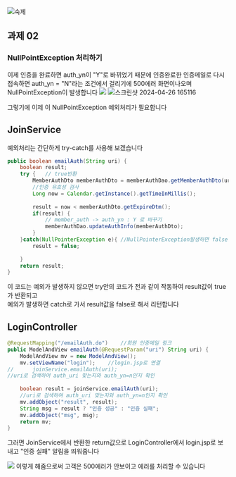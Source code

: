 ![숙제](https://github.com/InitTester/2024-study/assets/148026641/580747b5-de89-4f2f-85c1-a5d7189b8e2e)

## 과제 02
### NullPointException 처리하기

이제 인증을 완료하면 auth_yn이 "Y"로 바뀌었기 때문에 인증완료한 인증메일로 다시 접속하면 auth_yn = "N"라는 조건에서 걸리기에 500에러 화면이나오며 NullPointException이 발생합니다
![](https://github.com/InitTester/2024-study/assets/148026641/ee64ccb4-3e11-4a9e-bc2c-ea3a8fc7f3e3)
![스크린샷 2024-04-26 165116](https://github.com/InitTester/2024-study/assets/148026641/1002f4ec-c884-4148-83cd-10ba04d13d55)

그렇기에 이제 이 NullPointException 예외처리가 필요합니다

## JoinService
예외처리는 간단하게 try-catch를 사용해 보겠습니다
```java
public boolean emailAuth(String uri) {
	boolean result;
	try {	// true반환
		MemberAuthDto memberAuthDto = memberAuthDao.getMemberAuthDto(uri);
		//인증 유효성 검사
		Long now = Calendar.getInstance().getTimeInMillis();
		
		result = now < memberAuthDto.getExpireDtm();
		if(result) {
			// member_auth -> auth_yn : Y 로 바꾸기
			memberAuthDao.updateAuthInfo(memberAuthDto);
		}
	}catch(NullPointerException e){	//NullPointerException발생하면 false반환
		result = false;
		
	}
	return result;
}
```
이 코드는 예외가 발생하지 않으면 try안의 코드가 전과 같이 작동하여 result값이 true가 반환되고    
예외가 발생하면 catch로 가서 result값을 false로 해서 리턴합니다    
## LoginController
```java
@RequestMapping("/emailAuth.do")	//회원 인증메일 링크
public ModelAndView emailAuth(@RequestParam("uri") String uri) {
	ModelAndView mv = new ModelAndView();
	mv.setViewName("login");	//login.jsp로 연결
//		joinService.emailAuth(uri);	
//uri로 검색하여 auth_uri 맞는지와 auth_yn=n인지 확인
	
	boolean result = joinService.emailAuth(uri);	
	//uri로 검색하여 auth_uri 맞는지와 auth_yn=n인지 확인
	mv.addObject("result", result);
	String msg = result ? "인증 성공" : "인증 실패";
	mv.addObject("msg", msg); 
	return mv;
}
```
그러면 JoinService에서 반환한 return값으로
LoginController에서 login.jsp로 보내고 "인증 실패" 알림을 띄워줍니다 

![](https://github.com/InitTester/2024-study/assets/148026641/ace80bb8-5842-48ee-b2e5-b6bebb84daf9)
이렇게 해줌으로써 고객은 500에러가 안보이고 에러를 처리할 수 있습니다
